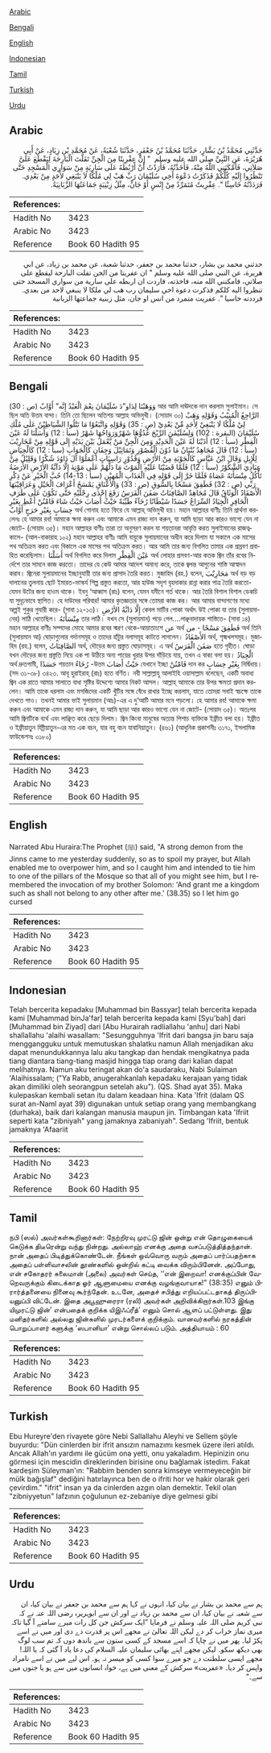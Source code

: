 [Arabic](#arabic)

[Bengali](#bengali)

[English](#english)

[Indonesian](#indonesian)

[Tamil](#tamil)

[Turkish](#turkish)

[Urdu](#urdu)

## Arabic


<div dir="rtl" lang="ar" style={{fontSize:'larger',backgroundColor:'#f8f9fa',padding:20}}>
حَدَّثَنِي مُحَمَّدُ بْنُ بَشَّارٍ، حَدَّثَنَا مُحَمَّدُ بْنُ جَعْفَرٍ، حَدَّثَنَا شُعْبَةُ، عَنْ مُحَمَّدِ بْنِ زِيَادٍ، عَنْ أَبِي هُرَيْرَةَ، عَنِ النَّبِيِّ صلى الله عليه وسلم ‏ "‏ إِنَّ عِفْرِيتًا مِنَ الْجِنِّ تَفَلَّتَ الْبَارِحَةَ لِيَقْطَعَ عَلَىَّ صَلاَتِي، فَأَمْكَنَنِي اللَّهُ مِنْهُ، فَأَخَذْتُهُ، فَأَرَدْتُ أَنْ أَرْبُطَهُ عَلَى سَارِيَةٍ مِنْ سَوَارِي الْمَسْجِدِ حَتَّى تَنْظُرُوا إِلَيْهِ كُلُّكُمْ فَذَكَرْتُ دَعْوَةَ أَخِي سُلَيْمَانَ رَبِّ هَبْ لِي مُلْكًا لاَ يَنْبَغِي لأَحَدٍ مِنْ بَعْدِي‏.‏ فَرَدَدْتُهُ خَاسِئًا ‏"‏‏.‏ عِفْرِيتٌ مُتَمَرِّدٌ مِنْ إِنْسٍ أَوْ جَانٍّ، مِثْلُ زِبْنِيَةٍ جَمَاعَتُهَا الزَّبَانِيَةُ‏.‏
</div>
<div style={{backgroundColor:'#f8f9fa',padding:20, marginBottom: 10}}><table> <thead> <tr> <th>References:</th> <th></th> </tr> </thead> <tbody><tr><td>Hadith No</td><td>3423</td></tr><tr><td>Arabic No</td><td>3423</td></tr><tr><td>Reference</td><td>Book 60 Hadith 95</td></tr></tbody></table></div>


<div dir="rtl" lang="ar" style={{fontSize:'larger',backgroundColor:'#f8f9fa',padding:20}}>
حدثني محمد بن بشار، حدثنا محمد بن جعفر، حدثنا شعبة، عن محمد بن زياد، عن ابي هريرة، عن النبي صلى الله عليه وسلم " ان عفريتا من الجن تفلت البارحة ليقطع على صلاتي، فامكنني الله منه، فاخذته، فاردت ان اربطه على سارية من سواري المسجد حتى تنظروا اليه كلكم فذكرت دعوة اخي سليمان رب هب لي ملكا لا ينبغي لاحد من بعدي. فرددته خاسيا ". عفريت متمرد من انس او جان، مثل زبنية جماعتها الزبانية
</div>
<div style={{backgroundColor:'#f8f9fa',padding:20, marginBottom: 10}}><table> <thead> <tr> <th>References:</th> <th></th> </tr> </thead> <tbody><tr><td>Hadith No</td><td>3423</td></tr><tr><td>Arabic No</td><td>3423</td></tr><tr><td>Reference</td><td>Book 60 Hadith 95</td></tr></tbody></table></div>

## Bengali


<div dir="ltr" lang="bn" style={{fontSize:'larger',backgroundColor:'#f8f9fa',padding:20}}>
وَوَهَبْنَا لِدَاو”دَ سُلَيْمَانَ نِعْمَ الْعَبْدُ إِنَّه” أَوَّابٌ (ص : 30) আর আমি দাঊদকে দান করলাম সুলাইমান। সে ছিল অতি উত্তম বান্দা। তিনি তো ছিলেন অতিশয় আল্লাহ অভিমুখী। (সোয়াদ ৩০) الرَّاجِعُ الْمُنِيْبُ وَقَوْلِهِ وَهَبْ لِيْ مُلْكًا لَا يَنْبَغِيْ لِأَحَدٍ مِّنْ بَعْدِيْ (ص : 35) وَقَوْلِهِ وَاتَّبَعُوْا مَا تَتْلُوا الشَّيَاطِيْنُ عَلٰى مُلْكِ سُلَيْمَانَ (البقرة : 102) وَلِسُلَيْمٰنَ الرِّيْحَ غُدُوُّهَا شَهْرٌوَرَوَاحُهَا شَهْرٌ (سبأ : 12) وَأَسَلْنَا لَهُ عَيْنَ الْقِطْرِ (سبأ : 12) أَذَبْنَا لَهُ عَيْنَ الْحَدِيْدِ وَمِنَ الْجِنِّ مَنْ يَّعْمَلُ بَيْنَ يَدَيْهِ إِلَى قَوْلِهِ مِنْ مَّحَارِيْبَ (سبأ : 12) قَالَ مُجَاهِدٌ بُنْيَانٌ مَا دُوْنَ الْقُصُوْرِ وَتَمَاثِيْلَ وَجِفَانٍ كَالْجَوَابِ (سبأ : 12) كَالْحِيَاضِ لِلْإِبِلِ وَقَالَ ابْنُ عَبَّاسٍ كَالْجَوْبَةِ مِنْ الأَرْضِ وَقُدُوْرٍ رَاسِيَاتٍ اعْمَلُوْا آلَ دَاوُدَ شُكْرًا وَقَلِيْلٌ مِنْ عِبَادِيَ الشَّكُوْرُ (سبأ : 12) فَلَمَّا قَضَيْنَا عَلَيْهِ الْمَوْتَ مَا دَلَّهُمْ عَلٰى مَوْتِهٰ إِلَّا دَآبَّةُ الأَرْضِ الأَرَضَةُ تَأْكُلُ مِنْسَأَتَهُ عَصَاهُ فَلَمَّا خَرَّ إِلَى قَوْلِهِ فِي الْعَذَابِ الْمُهِيْنِ (سبأ : 13-14) حُبَّ الْخَيْرِ عَنْ ذِكْرِ رَبِّي (ص : 32) فَطَفِقَ مَسْحًا بِالسُّوقِ (ص : 33) وَالأَعْنَاقِ يَمْسَحُ أَعْرَافَ الْخَيْلِ وَعَرَاقِيْبَهَا الْأَصْفَادُ الْوَثَاقُ قَالَ مُجَاهِدٌ الصَّافِنَاتُ صَفَنَ الْفَرَسُ رَفَعَ إِحْدَى رِجْلَيْهِ حَتَّى تَكُوْنَ عَلَى طَرَفِ الْحَافِرِ الْجِيَادُ السِّرَاعُ جَسَدًا شَيْطَانًا رُخَآءً طَيِّبَةً حَيْثُ أَصَابَ حَيْثُ شَاءَ فَامْنُنْ أَعْطِ بِغَيْرِ حِسَابٍ بِغَيْرِ حَرَجٍ أَوَّابٌ অর্থ গোনাহ হতে ফিরে যে আল্লাহ্ অভিমুখী হয়। মহান আল্লাহর বাণীঃ তিনি প্রার্থনা করলেনঃ হে আমার রব! আমাকে ক্ষমা করুন এবং আমাকে এমন রাজ্য দান করুন, যা আমি ছাড়া আর কারও ভাগ্যে যেন না জোটে- (সোয়াদ ৩৫)। মহান আল্লাহর বাণীঃ তারা তা অনুসরণ করল যা শয়তানরা আবৃত্তি করত সুলাইমানের রাজত্বকালে- (আল-বাকারাহ ১০২) মহান আল্লাহর বাণীঃ আমি বায়ুকে সুলায়মানের অধীন করে দিলাম যা সকালে এক মাসের পথ অতিক্রম করত এবং বিকালে এক মাসের পথ অতিক্রম করত। আর আমি তার জন্য বিগলিত তামার এক প্রস্রবণ প্রবাহিত করেছিলাম। أَسَلْنَا অর্থ বিগলিত করে দিলাম عَيْنَ الْقِطْرِ অর্থ লোহার প্রসবণ-আর কতক জ্বিন তাঁর রবের নির্দেশে তার সামনে কাজ করতো। তাদের যে কেউ আমার আদেশ অমান্য করে, তাকে জ্বলন্ত আগুনের শাস্তি আস্বাদন করাব। জ্বিনেরা সুলায়মানের ইচ্ছানুযায়ী তার জন্য প্রাসাদ তৈরি করত। মুজাহিদ (রহ.) বলেন, مَحَارِيْبَ অর্থ বড় বড় দালানের তুলনায় ছোট ইমারত-ভাস্কর্য শিল্প প্রস্তুত করতো, আর হাউজ সদৃশ বৃহদাকার রান্না করার পাত্র তৈরি করতো- যেমন উটের জন্য হাওম থাকে। ইবনু ‘আব্বাস (রাঃ) বলেন, যেমন যমীনে গর্ত থাকে। আর তৈরি বিশাল বিশাল ডেকচি যা সুদৃঢ়ভাবে স্থাপিত। হে দাউদের পরিবার! আমার কৃতজ্ঞতার সঙ্গে তোমরা কাজ কর। আর আমার বান্দাগণের মধ্যে অল্পই শুকুর গুযারী করে- (সাবা ১২-১৩)। إِلَّا دَابَّةُ الأرْضِ কেবল মাটির পোকা অর্থাৎ উই পোকা যা তার (সুলায়মানের) লাঠি খেতেছিল। مِنْسَأَتَهُ তার লাঠি। যখন সে (সুলায়মান) পড়ে গেল....লাঞ্ছনাদায়ক শাস্তিতে- (সাবা ১৪) মহান আল্লাহর বাণীঃ সম্পদের মোহে আমার রবের স্মরণ থেকে-আয়াতাংশে عن অর্থ فَطَفِقَ مَسْحًا - من অর্থ তিনি (সুলায়মান আ) ঘোড়াগুলোর গর্দানসমূহ ও তাদের হাঁটুর নলাসমূহ কাটতে লাগলেন। الأَصْفَادُ অর্থ, শৃক্মখলসমূহ। মুজাহিদ (রহ.) বলেন, الصَّافِنَاتُ অর্থ, দৌড়ের জন্য প্রস্তুত ঘোড়াসমূহ। এ অর্থ صَفَنَ الْفَرَسُ হতে গৃহীত। ঘোড়া যখন দৌড়ের জন্য প্রস্তুতি নিয়ে এক পা উঠিয়ে অন্য পায়ের খুরার উপর দাঁড়িয়ে যায়, তখন এ বাক্য বলা হয়। الْجِيَادُ অর্থ দ্রুতগামী, جَسَدًا শয়তান رُخَاءً -উত্তম حَيْثُ أَصَابَ যেখানে ইচ্ছা فَامْنُنْ দান কর بِغَيْرِ حِسَابٍ নির্দ্বিধায়। (সদ ৩১-৩৮) ৩৪২৩. আবূ হুরাইরাহ্ (রাঃ) হতে বর্ণিত। নবী সাল্লাল্লাহু আলাইহি ওয়াসাল্লাম বলেছেন, একটি অবাধ্য জ্বিন এক রাতে আমার সালাতে বাধা সৃষ্টির উদ্দেশ্যে আমার নিকট আসল। আল্লাহ্ আমাকে তার উপর ক্ষমতা প্রদান করলেন। আমি তাকে ধরলাম এবং মসজিদের একটি খুঁটির সঙ্গে বেঁধে রাখার ইচ্ছে করলাম, যাতে তোমরা সবাই স্বচক্ষে তাকে দেখতে পাও। তখনই আমার ভাই সুলায়মান (আঃ)-এর এ দু‘আটি আমার মনে পড়লো। হে আমার রব! আমাকে ক্ষমা করুন এবং আমাকে এমন রাজ্য দান করুন, যা আমি ছাড়া আর কারও ভাগ্যে যেন না জোটে- (সোয়াদ ৩৫)। অতঃপর আমি জ্বিনটিকে ব্যর্থ এবং লাঞ্ছিত করে ছেড়ে দিলাম। জ্বিন কিংবা মানুষের অত্যন্ত পিশাচ ব্যক্তিকে ইফ্রীত বলা হয়। ইফ্রীত ও ইফ্রীয়াতুন যিব্নীয়াতুন-এর মত এক বচন, যার বহু বচন যাবানিয়াতুন। (৪৬১) (আধুনিক প্রকাশনীঃ ৩১৭১, ইসলামিক ফাউন্ডেশনঃ ৩১৮০)
</div>
<div style={{backgroundColor:'#f8f9fa',padding:20, marginBottom: 10}}><table> <thead> <tr> <th>References:</th> <th></th> </tr> </thead> <tbody><tr><td>Hadith No</td><td>3423</td></tr><tr><td>Arabic No</td><td>3423</td></tr><tr><td>Reference</td><td>Book 60 Hadith 95</td></tr></tbody></table></div>

## English


<div dir="ltr" lang="en" style={{fontSize:'larger',backgroundColor:'#f8f9fa',padding:20}}>
Narrated Abu Huraira:The Prophet (ﷺ) said, "A strong demon from the Jinns came to me yesterday suddenly, so as to spoil my prayer, but Allah enabled me to overpower him, and so I caught him and intended to tie him to one of the pillars of the Mosque so that all of you might see him, but I remembered the invocation of my brother Solomon: 'And grant me a kingdom such as shall not belong to any other after me.' (38.35) so I let him go cursed
</div>
<div style={{backgroundColor:'#f8f9fa',padding:20, marginBottom: 10}}><table> <thead> <tr> <th>References:</th> <th></th> </tr> </thead> <tbody><tr><td>Hadith No</td><td>3423</td></tr><tr><td>Arabic No</td><td>3423</td></tr><tr><td>Reference</td><td>Book 60 Hadith 95</td></tr></tbody></table></div>

## Indonesian


<div dir="ltr" lang="id" style={{fontSize:'larger',backgroundColor:'#f8f9fa',padding:20}}>
Telah bercerita kepadaku [Muhammad bin Bassyar] telah bercerita kepada kami [Muhammad binJa'far] telah bercerita kepada kami [Syu'bah] dari [Muhammad bin Ziyad] dari [Abu Hurairah radliallahu 'anhu] dari Nabi shallallahu 'alaihi wasallam: "Sesungguhnya 'Ifrit dari bangsa jin baru saja menggangguku untuk memutuskan shalatku namun Allah menjadikan aku dapat menundukkannya lalu aku tangkap dan hendak mengikatnya pada tiang diantara tiang-tiang masjid hingga tiap orang dari kalian dapat melihatnya. Namun aku teringat akan do'a saudaraku, Nabi Sulaiman 'Alaihissalam; ("Ya Rabb, anugerahkanlah kepadaku kerajaan yang tidak akan dimiliki oleh seorangpun setelah aku"). (QS. Shad ayat 35). Maka kulepaskan kembali setan itu dalam keadaan hina. Kata 'Ifrit (dalam QS surat an-Naml ayat 39) digunakan untuk setiap orang yang membangkang (durhaka), baik dari kalangan manusia maupun jin. Timbangan kata 'Ifriit seperti kata "zibniyah" yang jamaknya zabaniyah". Sedang 'Ifriit, bentuk jamaknya 'Afaariit
</div>
<div style={{backgroundColor:'#f8f9fa',padding:20, marginBottom: 10}}><table> <thead> <tr> <th>References:</th> <th></th> </tr> </thead> <tbody><tr><td>Hadith No</td><td>3423</td></tr><tr><td>Arabic No</td><td>3423</td></tr><tr><td>Reference</td><td>Book 60 Hadith 95</td></tr></tbody></table></div>

## Tamil


<div dir="ltr" lang="ta" style={{fontSize:'larger',backgroundColor:'#f8f9fa',padding:20}}>
நபி (ஸல்) அவர்கள்கூறினார்கள்: நேற்றிரவு முரட்டு ஜின் ஒன்று என் தொழுகையைக் கெடுக்க திடீரென்று வந்து நின்றது. அல்லாஹ் எனக்கு அதை வசப்படுத்தித்தந்தான். நான் அதைப் பிடித்துக்கொண்டேன். நீங்கள் ஒவ்வொரு வரும் அதைப் பார்ப்பதற்காக அதைப் பள்ளிவாசலின் தூண்களில் ஒன்றில் கட்டி வைக்க விரும்பினேன். அப்போது, என் சகோதரர் சுலைமான் (அலை) அவர்கள் செய்த, ‘‘என் இறைவா! எனக்குப்பின் வேறெவருக்கும் கிடைக்காத ஓர் ஆளுமையை எனக்கு வழங்குவாயாக!” (38:35) எனும் பிரார்த்தனையை நினைவு கூர்ந்தேன். உடனே, அதைச் சபித்து எறியப்பட்டதாகத் திருப்பியனுப்பி விட்டேன். இதை அபூஹுரைரா (ரலி) அவர்கள் அறிவிக்கிறார்கள்.103 இங்கு யிமுரட்டு ஜின்’ என்பதைக் குறிக்க யிஇஃப்ரீத்’ எனும் சொல் ஆளப் பட்டுள்ளது. இது மனிதர்களில் அல்லது ஜின்களில் முரடர்களைக் குறிக்கும். வானவர்களில் நரகத்தின் பொறுப்பாளர் களுக்கு ‘ஸபானியா’ என்று சொல்லப் படும். அத்தியாயம் : 60
</div>
<div style={{backgroundColor:'#f8f9fa',padding:20, marginBottom: 10}}><table> <thead> <tr> <th>References:</th> <th></th> </tr> </thead> <tbody><tr><td>Hadith No</td><td>3423</td></tr><tr><td>Arabic No</td><td>3423</td></tr><tr><td>Reference</td><td>Book 60 Hadith 95</td></tr></tbody></table></div>

## Turkish


<div dir="ltr" lang="tr" style={{fontSize:'larger',backgroundColor:'#f8f9fa',padding:20}}>
Ebu Hureyre'den rivayete göre Nebi Sallallahu Aleyhi ve Sellem şöyle buyurdu: "Dün cinlerden bir ifrit ansızın namazımı kesmek üzere ileri atıldı. Ancak Allah'ın yardımı ile gücüm ona yetti, onu yakaladım. Hepinizin onu görmesi için mescidin direklerinden birisine onu bağlamak istedim. Fakat kardeşim Süleyman'ın: "Rabbim benden sonra kimseye vermeyeceğin bir mülk bağışlaf" dediğini hatırlayınca ben de o ifriti hor ve hakir olarak geri çevirdim." "ifrit" insan ya da cinlerden azgın olan demektir. Tekil olan "zibniyyetun" lafzının çoğulunun ez-zebaniye diye gelmesi gibi
</div>
<div style={{backgroundColor:'#f8f9fa',padding:20, marginBottom: 10}}><table> <thead> <tr> <th>References:</th> <th></th> </tr> </thead> <tbody><tr><td>Hadith No</td><td>3423</td></tr><tr><td>Arabic No</td><td>3423</td></tr><tr><td>Reference</td><td>Book 60 Hadith 95</td></tr></tbody></table></div>

## Urdu


<div dir="rtl" lang="ur" style={{fontSize:'larger',backgroundColor:'#f8f9fa',padding:20}}>
ہم سے محمد بن بشار نے بیان کیا، انہوں نے کہا ہم سے محمد بن جعفر نے بیان کیا، ان سے شعبہ نے بیان کیا، ان سے محمد بن زیاد نے اور ان سے ابوہریرہ رضی اللہ عنہ نے کہ نبی کریم صلی اللہ علیہ وسلم نے فرمایا ”ایک سرکش جن کل رات میرے سامنے آ گیا تاکہ میری نماز خراب کر دے لیکن اللہ تعالیٰ نے مجھے اس پر قدرت دے دی اور میں نے اسے پکڑ لیا۔ پھر میں نے چاہا کہ اسے مسجد کے کسی ستون سے باندھ دوں کہ تم سب لوگ بھی دیکھ سکو۔ لیکن مجھے اپنے بھائی سلیمان علیہ السلام کی دعا یاد آ گئی کہ یا اللہ! مجھے ایسی سلطنت دے جو میرے سوا کسی کو میسر نہ ہو۔ اس لیے میں نے اسے نامراد واپس کر دیا۔ «عفريت» سرکش کے معنی میں ہے، خواہ انسانوں میں سے ہو یا جنوں میں سے۔“
</div>
<div style={{backgroundColor:'#f8f9fa',padding:20, marginBottom: 10}}><table> <thead> <tr> <th>References:</th> <th></th> </tr> </thead> <tbody><tr><td>Hadith No</td><td>3423</td></tr><tr><td>Arabic No</td><td>3423</td></tr><tr><td>Reference</td><td>Book 60 Hadith 95</td></tr></tbody></table></div>